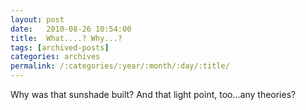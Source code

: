 ```yaml
---
layout: post
date:	2010-08-26 10:54:00
title:  What....? Why...?
tags: [archived-posts]
categories: archives
permalink: /:categories/:year/:month/:day/:title/
---
```

[](http://bangalore.citizenmatters.in/blogs/show_entry/2290)

Why was that sunshade built? And that light point, too...any theories?
